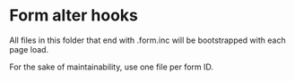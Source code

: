 # Form alter hooks
All files in this folder that end with .form.inc will be bootstrapped with each page load.

For the sake of maintainability, use one file per form ID.
